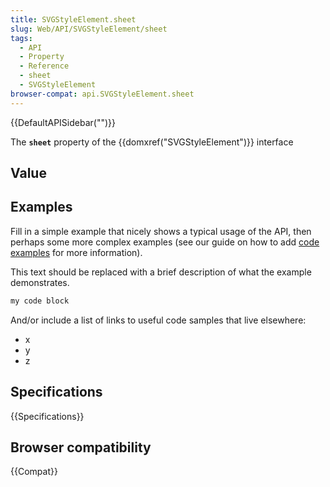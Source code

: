 ```yaml
---
title: SVGStyleElement.sheet
slug: Web/API/SVGStyleElement/sheet
tags:
  - API
  - Property
  - Reference
  - sheet
  - SVGStyleElement
browser-compat: api.SVGStyleElement.sheet
---
```

{{DefaultAPISidebar("")}}

The **`sheet`** property of the {{domxref("SVGStyleElement")}} interface 

## Value



## Examples

Fill in a simple example that nicely shows a typical usage of the API, then perhaps some more complex examples (see our guide on how to add [code examples](/en-US/docs/MDN/Contribute/Structures/Code_examples) for more information).

This text should be replaced with a brief description of what the example demonstrates.

```js
my code block
```

And/or include a list of links to useful code samples that live elsewhere:

*   x
*   y
*   z

## Specifications

{{Specifications}}

## Browser compatibility

{{Compat}}


